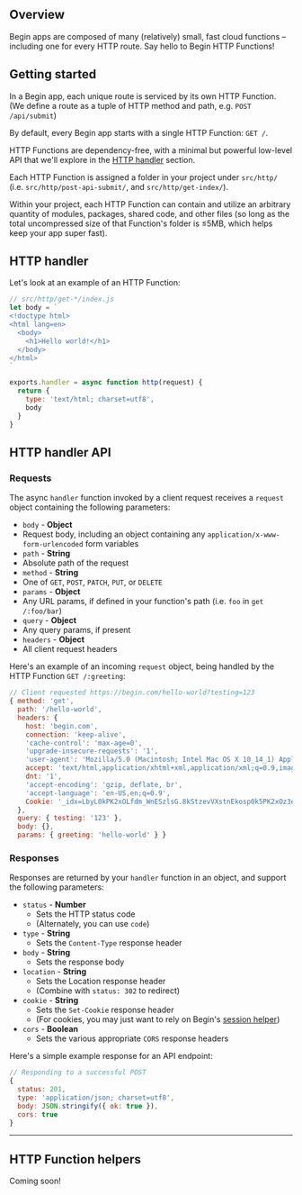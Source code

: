 ## Overview

Begin apps are composed of many (relatively) small, fast cloud functions – including one for every HTTP route. Say hello to Begin HTTP Functions!


## Getting started

In a Begin app, each unique route is serviced by its own HTTP Function. (We define a route as a tuple of HTTP method and path, e.g. `POST /api/submit`) 

By default, every Begin app starts with a single HTTP Function: `GET /`.

HTTP Functions are dependency-free, with a minimal but powerful low-level API that we'll explore in the [HTTP handler](#http-handler) section.

Each HTTP Function is assigned a folder in your project under `src/http/` (i.e. `src/http/post-api-submit/`, and `src/http/get-index/`).

Within your project, each HTTP Function can contain and utilize an arbitrary quantity of modules, packages, shared code, and other files (so long as the total uncompressed size of that Function's folder is ≤5MB, which helps keep your app super fast).


## HTTP handler

Let's look at an example of an HTTP Function:

```javascript
// src/http/get-*/index.js
let body = `
<!doctype html>
<html lang=en>
  <body>
    <h1>Hello world!</h1>
  </body>
</html>
`

exports.handler = async function http(request) {
  return {
    type: 'text/html; charset=utf8',
    body
  }
}
```


## HTTP handler API

### Requests

The async `handler` function invoked by a client request receives a `request` object containing the following parameters:

- `body` - **Object**
 - Request body, including an object containing any `application/x-www-form-urlencoded` form variables
- `path` - **String**
 - Absolute path of the request
- `method` - **String**
 - One of `GET`, `POST`, `PATCH`, `PUT`, or `DELETE`
- `params` - **Object**
 - Any URL params, if defined in your function's path (i.e. `foo` in `get /:foo/bar`)
- `query` - **Object**
 - Any query params, if present
- `headers` - **Object**
 - All client request headers

Here's an example of an incoming `request` object, being handled by the HTTP Function `GET /:greeting`:

```javascript
// Client requested https://begin.com/hello-world?testing=123
{ method: 'get',
  path: '/hello-world',
  headers: {
    host: 'begin.com',
    connection: 'keep-alive',
    'cache-control': 'max-age=0',
    'upgrade-insecure-requests': '1',
    'user-agent': 'Mozilla/5.0 (Macintosh; Intel Mac OS X 10_14_1) AppleWebKit/537.36 (KHTML, like Gecko) Chrome/70.0.3538.110 Safari/537.36',
    accept: 'text/html,application/xhtml+xml,application/xml;q=0.9,image/webp,image/apng,*/*;q=0.8',
    dnt: '1',
    'accept-encoding': 'gzip, deflate, br',
    'accept-language': 'en-US,en;q=0.9',
    Cookie: '_idx=LbyL0kPK2xOLfdm_WnESzlsG.8kStzevVXstnEkosp0k5PK2xOz3e820NtoEx1b3VXnEC8'
  },
  query: { testing: '123' },
  body: {},
  params: { greeting: 'hello-world' } }
```


### Responses

Responses are returned by your `handler` function in an object, and support the following parameters:

- `status` - **Number**
  - Sets the HTTP status code
  - (Alternately, you can use `code`)
- `type` - **String**
  - Sets the `Content-Type` response header
- `body` - **String**
  - Sets the response body
- `location` - **String**
  - Sets the Location response header
  - (Combine with `status: 302` to redirect)
- `cookie` - **String**
  - Sets the `Set-Cookie` response header
  - (For cookies, you may just want to rely on Begin's [session helper](#http-function-helpers))
- `cors` - **Boolean**
  - Sets the various appropriate `CORS` response headers


Here's a simple example response for an API endpoint:

```javascript
// Responding to a successful POST
{
  status: 201,
  type: 'application/json; charset=utf8',
  body: JSON.stringify({ ok: true }),
  cors: true
}
```

---


## HTTP Function helpers

Coming soon!
